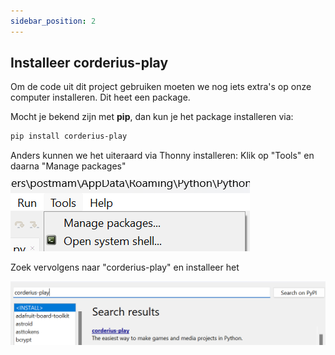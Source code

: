 ```yaml
---
sidebar_position: 2
---
```


## Installeer corderius-play
Om de code uit dit project gebruiken moeten we nog iets extra's op onze computer installeren. Dit heet een package.

Mocht je bekend zijn met **pip**, dan kun je het package installeren via:
```bash
pip install corderius-play
```

Anders kunnen we het uiteraard via Thonny installeren:
Klik op "Tools" en daarna "Manage packages"

![Manage Tools](screenshot_thonny_tools.png)

Zoek vervolgens naar "corderius-play" en installeer het

![Zoeken](zoeken_corderius_play.png)

